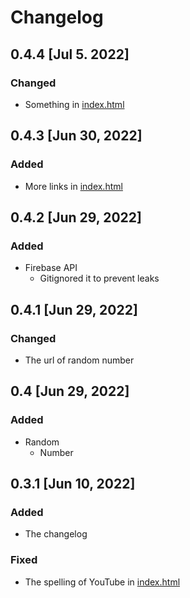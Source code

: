 # Changelog
## 0.4.4 [Jul 5. 2022]
### Changed
- Something in [index.html](https://princej69.github.io/)
## 0.4.3 [Jun 30, 2022]
### Added
- More links in [index.html](https://princej69.github.io/)
## 0.4.2 [Jun 29, 2022]
### Added
- Firebase API
  - Gitignored it to prevent leaks
## 0.4.1 [Jun 29, 2022]
### Changed
- The url of random number
## 0.4  [Jun 29, 2022]
### Added
- Random
  - Number
## 0.3.1 [Jun 10, 2022]
### Added
- The changelog
### Fixed
- The spelling of YouTube in [index.html](https://princej69.github.io/)
